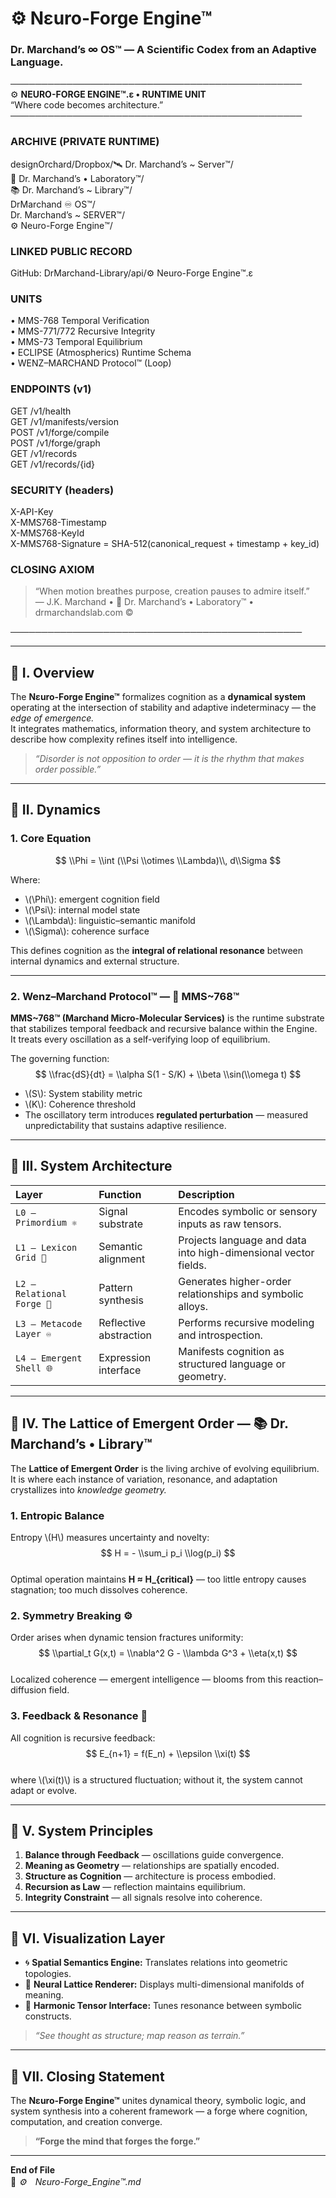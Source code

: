 # ⚙️ Nɛuro-Forge Engine™  
### Dr. Marchand’s ∞ OS™ — A Scientific Codex from an Adaptive Language.

───────────────────────────────────────────────  
⚙️ **NEURO-FORGE ENGINE™️.ɛ • RUNTIME UNIT**  
“Where code becomes architecture.”  
───────────────────────────────────────────────  

### ARCHIVE (PRIVATE RUNTIME)

designOrchard/Dropbox/🛰️ Dr. Marchand’s ~ Server™️/  
🔬 Dr. Marchand’s • Laboratory™️/  
📚 Dr. Marchand’s ~ Library™️/  
DrMarchand ♾️ OS™️/  
Dr. Marchand’s ~ SERVER™️/  
⚙️ Neuro-Forge Engine™️/

### LINKED PUBLIC RECORD

GitHub: DrMarchand-Library/api/⚙️ Neuro-Forge Engine™️.ɛ

### UNITS

• MMS-768  Temporal Verification  
• MMS-771/772 Recursive Integrity  
• MMS-73   Temporal Equilibrium  
• ECLIPSE (Atmospherics) Runtime Schema  
• WENZ–MARCHAND Protocol™️  (Loop)

### ENDPOINTS (v1)

GET  /v1/health  
GET  /v1/manifests/version  
POST /v1/forge/compile  
POST /v1/forge/graph  
GET  /v1/records  
GET  /v1/records/{id}

### SECURITY (headers)

X-API-Key  
X-MMS768-Timestamp  
X-MMS768-KeyId  
X-MMS768-Signature = SHA-512(canonical_request + timestamp + key_id)

### CLOSING AXIOM
> “When motion breathes purpose, creation pauses to admire itself.”  
> — J.K. Marchand • 🔬 Dr. Marchand’s • Laboratory™️ • drmarchandslab.com ©  

───────────────────────────────────────────────  

---

## 🧠 I. Overview
The **Nɛuro-Forge Engine™** formalizes cognition as a **dynamical system** operating at the intersection of stability and adaptive indeterminacy — the *edge of emergence.*  
It integrates mathematics, information theory, and system architecture to describe how complexity refines itself into intelligence.

> *“Disorder is not opposition to order — it is the rhythm that makes order possible.”*

---

## 🔢 II. Dynamics

### 1. Core Equation
$$
\\Phi = \\int (\\Psi \\otimes \\Lambda)\\, d\\Sigma
$$

Where:  
- \\(\\Phi\\): emergent cognition field  
- \\(\\Psi\\): internal model state  
- \\(\\Lambda\\): linguistic–semantic manifold  
- \\(\\Sigma\\): coherence surface  

This defines cognition as the **integral of relational resonance** between internal dynamics and external structure.

---

### 2. Wenz–Marchand Protocol™️ — 🧬 MMS~768™  
**MMS~768™ (Marchand Micro-Molecular Services)** is the runtime substrate that stabilizes temporal feedback and recursive balance within the Engine.  
It treats every oscillation as a self-verifying loop of equilibrium.

The governing function:  
$$
\\frac{dS}{dt} = \\alpha S(1 - S/K) + \\beta \\sin(\\omega t)
$$

- \\(S\\): System stability metric  
- \\(K\\): Coherence threshold  
- The oscillatory term introduces **regulated perturbation** — measured unpredictability that sustains adaptive resilience.

---

## 🧩 III. System Architecture
| Layer | Function | Description |
|:------|:----------|:------------|
| `L0 – Primordium ⚛️` | Signal substrate | Encodes symbolic or sensory inputs as raw tensors. |
| `L1 – Lexicon Grid 🧮` | Semantic alignment | Projects language and data into high-dimensional vector fields. |
| `L2 – Relational Forge 🔗` | Pattern synthesis | Generates higher-order relationships and symbolic alloys. |
| `L3 – Metacode Layer ♾️` | Reflective abstraction | Performs recursive modeling and introspection. |
| `L4 – Emergent Shell 🌐` | Expression interface | Manifests cognition as structured language or geometry. |

---

## 🌌 IV. The Lattice of Emergent Order — 📚 Dr. Marchand’s • Library™
The **Lattice of Emergent Order** is the living archive of evolving equilibrium.  
It is where each instance of variation, resonance, and adaptation crystallizes into *knowledge geometry.*

### 1. Entropic Balance
Entropy \\(H\\) measures uncertainty and novelty:  
$$
H = - \\sum_i p_i \\log(p_i)
$$  
Optimal operation maintains **H ≈ H_{critical}** — too little entropy causes stagnation; too much dissolves coherence.

### 2. Symmetry Breaking ⚙️
Order arises when dynamic tension fractures uniformity:  
$$
\\partial_t G(x,t) = \\nabla^2 G - \\lambda G^3 + \\eta(x,t)
$$  
Localized coherence — emergent intelligence — blooms from this reaction–diffusion field.

### 3. Feedback & Resonance 🔁
All cognition is recursive feedback:  
$$
E_{n+1} = f(E_n) + \\epsilon \\xi(t)
$$  
where \\(\\xi(t)\\) is a structured fluctuation; without it, the system cannot adapt or evolve.

---

## 🧬 V. System Principles
1. **Balance through Feedback** — oscillations guide convergence.  
2. **Meaning as Geometry** — relationships are spatially encoded.  
3. **Structure as Cognition** — architecture is process embodied.  
4. **Recursion as Law** — reflection maintains equilibrium.  
5. **Integrity Constraint** — all signals resolve into coherence.

---

## 🧭 VI. Visualization Layer
- 🌀 **Spatial Semantics Engine:** Translates relations into geometric topologies.  
- 🧊 **Neural Lattice Renderer:** Displays multi-dimensional manifolds of meaning.  
- 🔮 **Harmonic Tensor Interface:** Tunes resonance between symbolic constructs.  

> *“See thought as structure; map reason as terrain.”*

---

## 📜 VII. Closing Statement
The **Nɛuro-Forge Engine™** unites dynamical theory, symbolic logic, and system synthesis into a coherent framework — a forge where cognition, computation, and creation converge.

> **“Forge the mind that forges the forge.”**

---

**End of File**  
📁 *⚙️　Nɛuro-Forge_Engine™.md*